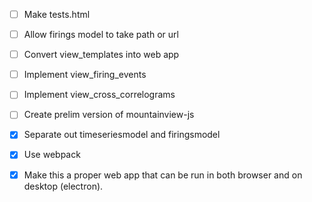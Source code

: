 - [ ] Make tests.html
- [ ] Allow firings model to take path or url
- [ ] Convert view_templates into web app
- [ ] Implement view_firing_events
- [ ] Implement view_cross_correlograms
- [ ] Create prelim version of mountainview-js


- [X] Separate out timeseriesmodel and firingsmodel
- [X] Use webpack
- [X] Make this a proper web app that can be run in both browser and on desktop (electron).
